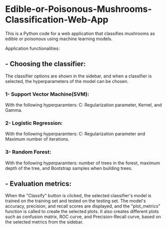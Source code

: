 # Edible-or-Poisonous-Mushrooms-Classification-Web-App
This is a Python code for a web application that classifies mushrooms as edible or poisonous using machine learning models.

Application functionalities: 
## - Choosing the classifier: 

The classifier options are shown in the sidebar, and when a classifier is selected, the hyperparameters of the model can be chosen.

### 1- Support Vector Machine(SVM): 

With the following hyperparamters: C: Regularization parameter, Kernel, and Gamma.


### 2-  Logistic Regression: 

With the following hyperparamters: C: Regularization parameter and Maximum number of iterations.

### 3- Random Forest:

With the following hyperparamters: number of trees in the forest, maximum depth of the tree, and Bootstrap samples when building trees.



## - Evaluation metrics: 
When the "Classify" button is clicked, the selected classifier's model is trained on the training set and tested on the testing set. The model's accuracy, precision, and recall scores are displayed, and the "plot_metrics" function is called to create the selected plots.
It also creates different plots such as confusion matrix, ROC curve, and Precision-Recall curve, based on the selected metrics from the sidebar.

